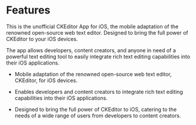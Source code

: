 # Features

This is the unofficial CKEditor App for iOS, the mobile adaptation of the renowned open-source web text editor. Designed to bring the full power of CKEditor to your iOS devices.

The app allows developers, content creators, and anyone in need of a powerful text editing tool to easily integrate rich text editing capabilities into their iOS applications.

* Mobile adaptation of the renowned open-source web text editor, CKEditor, for iOS devices.

* Enables developers and content creators to integrate rich text editing capabilities into their iOS applications.

* Designed to bring the full power of CKEditor to iOS, catering to the needs of a wide range of users from developers to content creators.